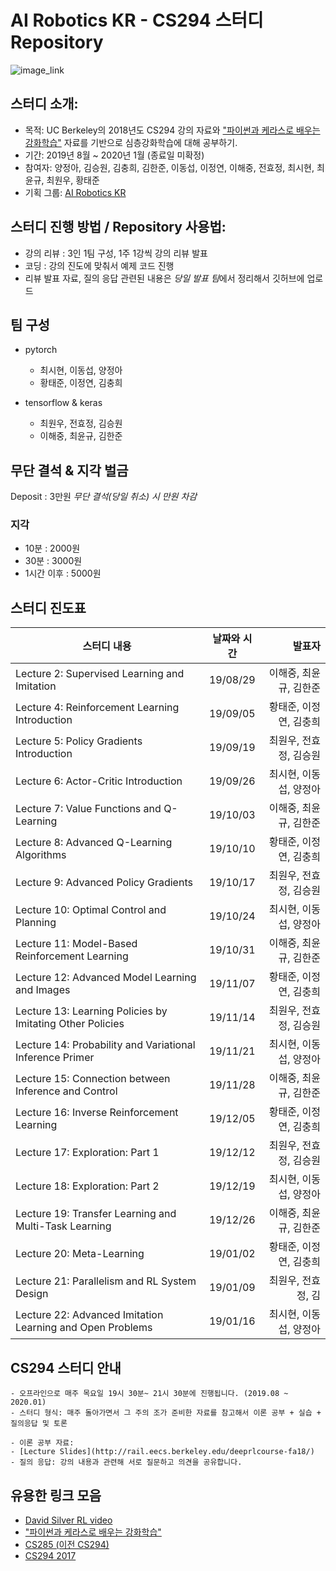 # AI Robotics KR - CS294 스터디 Repository

![image_link](https://github.com/ai-robotics-kr/CS294_Study/blob/master/UCBerkeley_Logo.png?raw=true)
## 스터디 소개:
- 목적: UC Berkeley의 2018년도 CS294 강의 자료와 ["파이썬과 케라스로 배우는 강화학습"](https://wikibook.co.kr/reinforcement-learning/) 자료를 기반으로 심층강화학습에 대해 공부하기.
- 기간: 2019년 8월 ~ 2020년 1월 (종료일 미확정)
- 참여자: 양정아, 김승원, 김충희, 김한준, 이동섭, 이정연, 이해중, 전효정, 최시현, 최윤규, 최원우, 황태준
- 기획 그룹: [AI Robotics KR](https://www.facebook.com/groups/airoboticskr/)

## 스터디 진행 방법 / Repository 사용법:
- 강의 리뷰 : 3인 1팀 구성, 1주 1강씩 강의 리뷰 발표
- 코딩 : 강의 진도에 맞춰서 예제 코드 진행
- 리뷰 발표 자료, 질의 응답 관련된 내용은 *당일 발표 팀*에서 정리해서 깃허브에 업로드

## 팀 구성
- pytorch
    - 최시현, 이동섭, 양정아
    - 황태준, 이정연, 김충희

- tensorflow & keras
    - 최원우, 전효정, 김승원
    - 이해중, 최윤규, 김한준

## 무단 결석 & 지각 벌금
Deposit : 3만원
*무단 결석(당일 취소) 시 만원 차감*
### 지각
- 10분 : 2000원
- 30분 : 3000원
- 1시간 이후 : 5000원

## 스터디 진도표
|          스터디 내용         |   날짜와 시간     | 발표자 |
| -------------------------- |:---------------:|-----:|
| Lecture 2: Supervised Learning and Imitation | 19/08/29 |  이해중, 최윤규, 김한준  |
| Lecture 4: Reinforcement Learning Introduction | 19/09/05 | 황태준, 이정연, 김충희 |
| Lecture 5: Policy Gradients Introduction | 19/09/19 | 최원우, 전효정, 김승원 |
| Lecture 6: Actor-Critic Introduction | 19/09/26 | 최시현, 이동섭, 양정아 |
| Lecture 7: Value Functions and Q-Learning | 19/10/03 | 이해중, 최윤규, 김한준 |
| Lecture 8: Advanced Q-Learning Algorithms | 19/10/10 | 황태준, 이정연, 김충희 |
| Lecture 9: Advanced Policy Gradients | 19/10/17 | 최원우, 전효정, 김승원 |
| Lecture 10: Optimal Control and Planning | 19/10/24 | 최시현, 이동섭, 양정아 |
| Lecture 11: Model-Based Reinforcement Learning | 19/10/31 | 이해중, 최윤규, 김한준 |
| Lecture 12: Advanced Model Learning and Images | 19/11/07 | 황태준, 이정연, 김충희 |
| Lecture 13: Learning Policies by Imitating Other Policies | 19/11/14 | 최원우, 전효정, 김승원 |
| Lecture 14: Probability and Variational Inference Primer | 19/11/21 | 최시현, 이동섭, 양정아 |
| Lecture 15: Connection between Inference and Control | 19/11/28 | 이해중, 최윤규, 김한준 |
| Lecture 16: Inverse Reinforcement Learning | 19/12/05 | 황태준, 이정연, 김충희 |
| Lecture 17: Exploration: Part 1 | 19/12/12 | 최원우, 전효정, 김승원 |
| Lecture 18: Exploration: Part 2 | 19/12/19 | 최시현, 이동섭, 양정아 |
| Lecture 19: Transfer Learning and Multi-Task Learning | 19/12/26 | 이해중, 최윤규, 김한준 |
| Lecture 20: Meta-Learning| 19/01/02 | 황태준, 이정연, 김충희 |
| Lecture 21: Parallelism and RL System Design | 19/01/09 | 최원우, 전효정, 김 |
| Lecture 22: Advanced Imitation Learning and Open Problems| 19/01/16 | 최시현, 이동섭, 양정아 |

## CS294 스터디 안내
```
- 오프라인으로 매주 목요일 19시 30분~ 21시 30분에 진행됩니다. (2019.08 ~ 2020.01)
- 스터디 형식: 매주 돌아가면서 그 주의 조가 준비한 자료를 참고해서 이론 공부 + 실습 + 질의응답 및 토론 
```
```
- 이론 공부 자료: 
- [Lecture Slides](http://rail.eecs.berkeley.edu/deeprlcourse-fa18/)
- 질의 응답: 강의 내용과 관련해 서로 질문하고 의견을 공유합니다.
```
## 유용한 링크 모음
- [David Silver RL video](https://www.youtube.com/watch?v=2pWv7GOvuf0)
- ["파이썬과 케라스로 배우는 강화학습"](https://wikibook.co.kr/reinforcement-learning/)
- [CS285 (이전 CS294)](http://rail.eecs.berkeley.edu/deeprlcourse/)
- [CS294 2017](http://rail.eecs.berkeley.edu/deeprlcourse-fa17/index.html)
